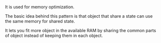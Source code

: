 It is used for memory optimization.

The basic idea behind this pattern is that object that share a state can use the same memory for shared state. 

It lets you fit more object in the available RAM by sharing the common parts of object instead of keeping them in each object.